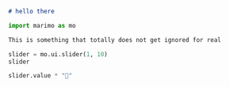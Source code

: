 <div>
<marimo-iframe>

```md
# hello there
```

```python
import marimo as mo
```

```md
This is something that totally does not get ignored for real
```

```python
slider = mo.ui.slider(1, 10)
slider
```

```python
slider.value * "🍃"
```
</marimo-iframe>
</div>

<script>
    let buttonSettings = {
  elements: ['pre'],
  title: 'Open code in an interactive playground',
  position: 'absolute',
  top: '0.5rem',
  right: '0.5rem',
  border: 'none',
  borderRadius: '4px',
  padding: '4px 8px',
  margin: '-4px 22px',
  cursor: 'pointer',
  zIndex: '10',
  filter: 'grayscale(100%)',
  icon: '<img src="https://cms.marimo.io/icons/favicon.svg" alt="icon" width="20" height="20">',
  url: 'https://marimo.app',
  paramName: 'code'
};

let iframeSettings = {
  elements: ['pre'],
  height: '400px',
  width: '100%',
  border: '1px solid #ddd',
  borderRadius: '4px',
  margin: '1rem 0',
  showCode: 'true',
  url: 'https://marimo.app',
  paramName: 'code'
};

/**
 * Configure interactive buttons for code blocks that open the code in a Marimo playground
 *
 * @param {Object} settings - Button customization options
 * @param {string[]} [settings.elements=['pre', 'div.highlight'] - CSS selectors for elements to add buttons to. Default: ['pre', 'div.highlight']
 * @param {string} [settings.title='Open code in an interactive playground'] - Button tooltip text
 * @param {string} [settings.position='absolute'] - CSS position property
 * @param {string} [settings.top='0.5rem'] - Distance from top of container
 * @param {string} [settings.right='0.5rem'] - Distance from right of container
 * @param {string} [settings.border='none'] - Button border style
 * @param {string} [settings.borderRadius='4px'] - Button corner radius
 * @param {string} [settings.padding='4px 8px'] - Button padding
 * @param {string} [settings.margin='-4px 22px'] - Button margin
 * @param {string} [settings.cursor='pointer'] - Mouse cursor style on hover
 * @param {string} [settings.zIndex='10'] - Button stacking order
 * @param {string} [settings.filter='grayscale(100%)'] - Default filter applied to button
 * @param {string} [settings.icon='<img src="https://cms.marimo.io/icons/favicon.svg" alt="icon" width="20" height="20">'] - HTML content for the button
 * @param {string} [settings.url='https://marimo.app'] - Base URL for the Marimo instance
 * @param {string} [settings.paramName='code'] - Query parameter name for the code
 */
function configureMarimoButtons(settings = {}) {
  buttonSettings = { ...buttonSettings, ...settings };
}

/**
 * Configure marimo iframes
 *
 * @param {Object} settings - Iframe customization options
 * @param {string[]} [settings.elements=['pre', 'div.highlight'] - CSS selectors for elements to add buttons to. Default: ['pre', 'div.highlight']
 * @param {string} [settings.height='400px'] - Height of the iframe
 * @param {string} [settings.width='100%'] - Width of the iframe
 * @param {string} [settings.border='1px solid #ddd'] - Border style of the iframe
 * @param {string} [settings.borderRadius='4px'] - Corner radius of the iframe
 * @param {string} [settings.margin='1rem 0'] - Margin around the iframe
 * @param {string} [settings.showCode='true'] - Whether to show the notebook's code
 * @param {string} [settings.url='https://marimo.app'] - Base URL for the Marimo instance
 * @param {string} [settings.paramName='code'] - Query parameter name for the code
 */
function configureMarimoIframes(settings = {}) {
  iframeSettings = { ...iframeSettings, ...settings };
}

function generateCell(code, classNames) {
  const language = classNames.find(className => className.startsWith('language-'));
  if (language === 'language-python'){
    return `@app.cell
def _():
${code.split('\n').map(line => '    ' + line).join('\n')}
`;
}
    if (language === 'language-md') {
    return `@app.cell(hide_code=True)
def _():
    mo.md("""
${code.split('\n').map(line => '    ' + line).join('\n')}
    """)
`;
}
}

function generateNotebook(cells) {
  return `import marimo

app = marimo.App()

${cells}
`;
}

/**
 * Helper to override settings using data attributes.
 * It takes an element and a settings object and returns a new configuration,
 * where any data-* attribute (e.g. data-title or data-elements) on the element
 * will override the corresponding property in the settings.
 */
function overrideSettingsWithDataAttributes(element, settings) {
  const config = { ...settings };
  for (const key in element.dataset) {
    let value = element.dataset[key];
    // If key is "elements", assume a comma-separated list.
    if (key.toLowerCase() === "elements") {
      value = value.split(',').map(s => s.trim());
    }
    config[key] = value;
  }
  return config;
}

function createButton(codeElement, config = buttonSettings) {
  const button = document.createElement('button');
  button.className = 'url-copy-button';
  button.title = config.title;
  button.style.position = config.position;
  button.style.top = config.top;
  button.style.right = config.right;
  button.style.border = config.border;
  button.style.borderRadius = config.borderRadius;
  button.style.padding = config.padding;
  button.style.margin = config.margin;
  button.style.cursor = config.cursor;
  button.style.zIndex = config.zIndex;
  button.style.filter = config.filter;
  button.innerHTML = config.icon;

  button.addEventListener("mouseover", function() {
    button.style.filter = "grayscale(0%)";
  });
  button.addEventListener("mouseout", function() {
    button.style.filter = config.filter;
  });
  button.addEventListener('click', function(e) {
    e.preventDefault();
    const code = generateNotebook(generateCell(codeElement.textContent));
    const encodedCode = encodeURIComponent(code);
    const url = `${config.url}?${config.paramName}=${encodedCode}`;
    window.open(url, '_blank');
  });

  return button;
}

/**
 * Adds interactive buttons to code blocks that open the code in a Marimo playground.
 * This uses any data attributes on <marimo-button> to override defaults.
 */
document.addEventListener("DOMContentLoaded", function() {
  document.querySelectorAll('script[type="text/x-marimo-snippets-config"]').forEach(script => {
    eval(script.textContent);
  });

  const buttons = document.querySelectorAll('marimo-button');
  buttons.forEach(button => {
    // Merge data attribute config with global buttonSettings.
    const buttonConfig = overrideSettingsWithDataAttributes(button, buttonSettings);
    const preElement = button.querySelector(buttonConfig.elements.join(","));
    if (!preElement) {
      return;
    }
    // Ensure the pre element has a relative position for button placement.
    if (getComputedStyle(preElement).position === 'static') {
      preElement.style.position = 'relative';
    }
    preElement.appendChild(createButton(preElement, buttonConfig));
  });
});

/**
 * Replaces code blocks with inline marimo notebooks.
 * This uses any data attributes on <marimo-iframe> to override defaults.
 */
document.addEventListener("DOMContentLoaded", function() {
  const marimoFrames = document.querySelectorAll("marimo-iframe");
  marimoFrames.forEach(marimoFrame => {
    // Merge data attribute config with global iframeSettings.
    const iframeConfig = overrideSettingsWithDataAttributes(marimoFrame, iframeSettings);
    const preElements = marimoFrame.querySelectorAll(iframeConfig.elements);
    if (preElements.length === 0) {
      return;
    }
    console.log(preElements);
    const cells = Array.from(preElements).map((element) => {
      const classNames = element.children[0].classList.value.split(/\s+/);
      console.log(element.textContent, classNames);
      return generateCell(element.textContent, classNames);
    });

    const code = generateNotebook(cells.join("\n"));

    const iframe = document.createElement('iframe');
    iframe.style.height = iframeConfig.height;
    iframe.style.width = iframeConfig.width;
    iframe.style.border = iframeConfig.border;
    iframe.style.borderRadius = iframeConfig.borderRadius;
    iframe.style.margin = iframeConfig.margin;

    const encodedCode = encodeURIComponent(code);
    console.log(encodedCode);
    console.log(code);
    const mode = iframeConfig.showCode === 'false' ? 'read' : 'edit';
    const url = `${iframeConfig.url}?${iframeConfig.paramName}=${encodedCode}&embed=true&show-chrome=false&mode=${mode}&show-code=${iframeConfig.showCode}`;
    iframe.src = url;
    marimoFrame.replaceWith(iframe);
  });
});

</script>
